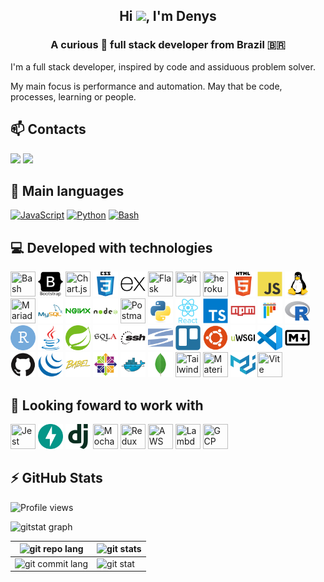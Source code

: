 <!-- markdownlint-disable MD033 -->
<!-- markdownlint-disable MD041 -->
<section>
    <h1 align='center'>Hi
    <img src='https://camo.githubusercontent.com/e8e7b06ecf583bc040eb60e44eb5b8e0ecc5421320a92929ce21522dbc34c891/68747470733a2f2f6d656469612e67697068792e636f6d2f6d656469612f6876524a434c467a6361737252346961377a2f67697068792e676966' width='40px'>, I'm Denys</h1>
    <h3 align='center'>A curious 🤔 full stack developer from Brazil 🇧🇷</h3>
</section>

<section>
I'm a full stack developer, inspired by code and assiduous problem solver.

My main focus is performance and automation. May that be code, processes, learning or people.
</section>

## 📫 Contacts

<section>
    <a target='_blank' rel='noreferrer' href='mailto:denysdohn@gmail.com'><img src='https://img.shields.io/badge/Gmail-D14836?style=for-the-badge&logo=gmail&logoColor=white'></a>
    <a target='_blank' rel='noreferrer' href='https://www.linkedin.com/in/denyspacheco'><img src='https://img.shields.io/badge/LinkedIn-0077B5?style=for-the-badge&logo=linkedin&logoColor=white'>
    <a target='_blank' rel='noreferrer' href='https://www.linkedin.com/in/denyspacheco'></a>
</section>

## 🚀️ Main languages

<section>
    <a href='https://developer.mozilla.org/en-US/docs/Web/JavaScript' target='_blank' rel='noreferrer'><img src='https://raw.githubusercontent.com/jmnote/z-icons/master/svg/javascript.svg' width='50px' title='JavaScript'/></a>
    <a href='https://www.python.org' target='_blank' rel='noreferrer'><img src='https://raw.githubusercontent.com/jmnote/z-icons/master/svg/python.svg' width='50px' title='Python'/></a>
    <a href='https://www.gnu.org/software/bash/' target='_blank' rel='noreferrer'><img src='https://raw.githubusercontent.com/jmnote/z-icons/master/svg/bash.svg' width='50px' title='Bash'/></a>
</section>

## 💻️ Developed with technologies

<section>
    <a href='https://www.gnu.org/software/bash/' target='_blank' rel='noreferrer'><img src='https://www.vectorlogo.zone/logos/gnu_bash/gnu_bash-icon.svg' title='Bash' width='40' height='40'/></a>
    <a href='https://getbootstrap.com' target='_blank' rel='noreferrer'><img src='https://raw.githubusercontent.com/devicons/devicon/master/icons/bootstrap/bootstrap-plain-wordmark.svg' title='Bootstrap' width='40' height='40'/></a>
    <a href='https://www.chartjs.org' target='_blank' rel='noreferrer'><img src='https://www.chartjs.org/media/logo-title.svg' title='Chart.js' width='40' height='40'/></a>
    <a href='https://www.w3schools.com/css/' target='_blank' rel='noreferrer'><img src='https://raw.githubusercontent.com/devicons/devicon/master/icons/css3/css3-original-wordmark.svg' title='Css3' width='40' height='40'/></a>
    <a href='https://expressjs.com' target='_blank' rel='noreferrer'><img src='https://raw.githubusercontent.com/devicons/devicon/master/icons/express/express-original.svg' title='Express' width='40' height='40'/></a>
    <a href='https://flask.palletsprojects.com/' target='_blank' rel='noreferrer'><img src='https://www.vectorlogo.zone/logos/pocoo_flask/pocoo_flask-icon.svg' title='Flask' width='40' height='40'/></a>
    <a href='https://git-scm.com/' target='_blank' rel='noreferrer'><img src='https://www.vectorlogo.zone/logos/git-scm/git-scm-icon.svg' title='git' width='40' height='40'/></a>
    <a href='https://heroku.com' target='_blank' rel='noreferrer'><img src='https://www.vectorlogo.zone/logos/heroku/heroku-icon.svg' title='heroku' width='40' height='40'/></a>
    <a href='https://www.w3.org/html/' target='_blank' rel='noreferrer'><img src='https://raw.githubusercontent.com/devicons/devicon/master/icons/html5/html5-original-wordmark.svg' title='Html5' width='40' height='40'/></a>
    <a href='https://developer.mozilla.org/en-US/docs/Web/JavaScript' target='_blank' rel='noreferrer'>
    <img src='https://raw.githubusercontent.com/devicons/devicon/master/icons/javascript/javascript-original.svg' title='JavaScript' width='40' height='40'/></a>
    <a href='https://www.linux.org/' target='_blank' rel='noreferrer'><img src='https://raw.githubusercontent.com/devicons/devicon/master/icons/linux/linux-original.svg' title='Linux' width='40' height='40'/></a>
    <a href='https://mariadb.org/' target='_blank' rel='noreferrer'><img src='https://www.vectorlogo.zone/logos/mariadb/mariadb-icon.svg' title='Mariadb' width='40' height='40'/></a>
    <a href='https://www.mysql.com/' target='_blank' rel='noreferrer'><img src='https://raw.githubusercontent.com/devicons/devicon/master/icons/mysql/mysql-original-wordmark.svg' title='MySql' width='40' height='40'/></a>
    <a href='https://www.nginx.com' target='_blank' rel='noreferrer'><img src='https://raw.githubusercontent.com/devicons/devicon/master/icons/nginx/nginx-original.svg' title='Nginx' width='40' height='40'/></a>
    <a href='https://nodejs.org' target='_blank' rel='noreferrer'><img src='https://raw.githubusercontent.com/devicons/devicon/master/icons/nodejs/nodejs-original-wordmark.svg' title='Node.js' width='40' height='40'/></a>
    <a href='https://postman.com' target='_blank' rel='noreferrer'><img src='https://www.vectorlogo.zone/logos/getpostman/getpostman-icon.svg' title='Postman' width='40' height='40'/></a>
    <a href='https://www.python.org' target='_blank' rel='noreferrer'><img src='https://raw.githubusercontent.com/devicons/devicon/master/icons/python/python-original.svg' title='python' width='40' height='40'/></a>
    <a href='https://reactjs.org/' target='_blank' rel='noreferrer'><img src='https://raw.githubusercontent.com/devicons/devicon/master/icons/react/react-original-wordmark.svg' title='React.js' width='40' height='40'/></a>
    <a href='https://www.typescriptlang.org/' target='_blank' rel='noreferrer'><img src='https://raw.githubusercontent.com/devicons/devicon/master/icons/typescript/typescript-original.svg' title='Typescript' width='40' height='40'/></a>
    <a href='https://www.npmjs.com/' target='_blank' rel='noreferrer'><img src='https://raw.githubusercontent.com/devicons/devicon/master/icons/npm/npm-original-wordmark.svg' title='NPM' width='40' height='40'/></a>
    <a href='https://pytest.org/' target='_blank' rel='noreferrer'><img src='https://raw.githubusercontent.com/devicons/devicon/master/icons/pytest/pytest-original.svg' title='Pytest' width='40' height='40'/></a>
    <a href='https://www.r-project.org/' target='_blank' rel='noreferrer'><img src='https://raw.githubusercontent.com/devicons/devicon/master/icons/r/r-original.svg' title='R' width='40' height='40'/></a>
    <a href='https://www.rstudio.com/' target='_blank' rel='noreferrer'><img src='https://raw.githubusercontent.com/devicons/devicon/master/icons/rstudio/rstudio-original.svg' title='RStudio' width='40' height='40'/></a>
    <a href='https://www.java.com/' target='_blank' rel='noreferrer'><img src='https://raw.githubusercontent.com/devicons/devicon/master/icons/java/java-original.svg' title='Java' width='40' height='40'/></a>
    <a href='https://spring.io/' target='_blank' rel='noreferrer'><img src='https://raw.githubusercontent.com/devicons/devicon/master/icons/spring/spring-original.svg' title='Spring' width='40' height='40'/></a>
    <a href='https://www.sqlalchemy.org/' target='_blank' rel='noreferrer'><img src='https://raw.githubusercontent.com/devicons/devicon/master/icons/sqlalchemy/sqlalchemy-original.svg' title='SQLAlchemy' width='40' height='40'/></a>
    <a href='https://wikipedia.org/wiki/Secure_Shell/' target='_blank' rel='noreferrer'><img src='https://raw.githubusercontent.com/devicons/devicon/master/icons/ssh/ssh-original-wordmark.svg' title='ssh' width='40' height='40'/></a>
    <a href='https://subversion.apache.org/' target='_blank' rel='noreferrer'><img src='https://raw.githubusercontent.com/devicons/devicon/master/icons/subversion/subversion-original.svg' title='Subversion' width='40' height='40'/></a>
    <a href='https://trello.com/' target='_blank' rel='noreferrer'><img src='https://raw.githubusercontent.com/devicons/devicon/master/icons/trello/trello-plain.svg' title='Trello' width='40' height='40'/></a>
    <a href='https://ubuntu.com/' target='_blank' rel='noreferrer'><img src='https://raw.githubusercontent.com/devicons/devicon/master/icons/ubuntu/ubuntu-plain.svg' title='Ubuntu' width='40' height='40'/></a>
    <a href='https://uwsgi-docs.readthedocs.io' target='_blank' rel='noreferrer'><img src='https://raw.githubusercontent.com/devicons/devicon/master/icons/uwsgi/uwsgi-original.svg' title='uWSGI' width='40' height='40'/></a>
    <a href='https://code.visualstudio.com/' target='_blank' rel='noreferrer'><img src='https://raw.githubusercontent.com/devicons/devicon/master/icons/vscode/vscode-original.svg' title='VSCode' width='40' height='40'/></a>
    <a href='https://www.markdownguide.org/getting-started/' target='_blank' rel='noreferrer'><img src='https://raw.githubusercontent.com/devicons/devicon/master/icons/markdown/markdown-original.svg' title='Markdown' width='40' height='40'/></a>
    <a href='https://github.com/' target='_blank' rel='noreferrer'><img src='https://raw.githubusercontent.com/devicons/devicon/master/icons/github/github-original.svg' title='GitHub' width='40' height='40'/></a>
    <a href='https://jquery.com/' target='_blank' rel='noreferrer'><img src='https://raw.githubusercontent.com/devicons/devicon/master/icons/jquery/jquery-original.svg' title='JQuery' width='40' height='40'/></a>
    <a href='https://babeljs.io/' target='_blank' rel='noreferrer'><img src='https://raw.githubusercontent.com/devicons/devicon/master/icons/babel/babel-original.svg' title='Babel' width='40' height='40'/></a>
    <a href='https://www.centos.org/' target='_blank' rel='noreferrer'><img src='https://raw.githubusercontent.com/devicons/devicon/master/icons/centos/centos-original.svg' title='CentOS' width='40' height='40'/></a>
    <a href='https://www.docker.com/' target='_blank' rel='noreferrer'><img src='https://raw.githubusercontent.com/devicons/devicon/master/icons/docker/docker-original.svg' title='Docker' width='40' height='40'/></a>
    <a href='https://www.mongodb.com/' target='_blank' rel='noreferrer'><img src='https://raw.githubusercontent.com/devicons/devicon/master/icons/mongodb/mongodb-original.svg' title='MongoDB' width='40' height='40'/></a>
    <a href='https://tailwindcss.com/' target='_blank' rel='noreferrer'><img src='https://www.vectorlogo.zone/logos/tailwindcss/tailwindcss-icon.svg' title='Tailwind' width='40' height='40'/></a>
    <a href='https://materializecss.com/' target='_blank' rel='noreferrer'><img src='https://raw.githubusercontent.com/prplx/svg-logos/5585531d45d294869c4eaab4d7cf2e9c167710a9/svg/materialize.svg' title='Materialize' width='40' height='40'/></a>
    <a href='https://mui.com/' target='_blank' rel='noreferrer'><img src='https://raw.githubusercontent.com/devicons/devicon/master/icons/materialui/materialui-original.svg' title='MaterialUI' width='40' height='40'/></a>
    <a href='https://vitejs.dev/' target='_blank' rel='noreferrer'><img src='https://www.svgrepo.com/show/374167/vite.svg' title='Vite' width='40' height='40'/></a>
</section>

## 🤩 Looking foward to work with

<section>
    <a href='https://jestjs.io' target='_blank' rel='noreferrer'><img src='https://www.vectorlogo.zone/logos/jestjsio/jestjsio-icon.svg' title='Jest' width='40' height='40'/></a>
    <a href='https://fastapi.tiangolo.com/' target='_blank' rel='noreferrer'><img src='https://raw.githubusercontent.com/devicons/devicon/master/icons/fastapi/fastapi-original.svg' title='FastAPI' width='40' height='40'/></a>
    <a href='https://www.djangoproject.com/' target='_blank' rel='noreferrer'><img src='https://raw.githubusercontent.com/devicons/devicon/master/icons/django/django-plain.svg' title='Django' width='40' height='40'/></a>
    <a href='https://mochajs.org/' target='_blank' rel='noreferrer'><img src='https://www.svgrepo.com/show/373840/mocha.svg' title='Mocha' width='40' height='40'/></a>
    <a href='https://redux.js.org/' target='_blank' rel='noreferrer'><img src='https://www.svgrepo.com/show/452093/redux.svg' title='Redux' width='40' height='40'/></a>
    <a href='https://aws.amazon.com/' target='_blank' rel='noreferrer'><img src='https://www.svgrepo.com/show/448266/aws.svg' title='AWS' width='40' height='40'/></a>
    <a href='https://aws.amazon.com/lambda/' target='_blank' rel='noreferrer'><img src='https://www.svgrepo.com/show/448267/aws-lambda.svg' title='Lambda' width='40' height='40'/></a>
    <a href='https://cloud.google.com' target='_blank' rel='noreferrer'><img src='https://www.svgrepo.com/show/448223/gcp.svg' title='GCP' width='40' height='40'/></a>
</section>

## ⚡️ GitHub Stats

![Profile views](https://komarev.com/ghpvc/?username=denyspacheco&color=9b1fe9)

![gitstat graph](https://github-profile-summary-cards.vercel.app/api/cards/profile-details?username=denyspacheco&theme=github_dark)

|![git repo lang](https://github-profile-summary-cards.vercel.app/api/cards/repos-per-language?username=denyspacheco&theme=github_dark)|![git stats](https://github-readme-stats.vercel.app/api?username=denyspacheco&hide=prs,issues&theme=github_dark)|
|-|-|
|![git commit lang](https://github-profile-summary-cards.vercel.app/api/cards/most-commit-language?username=denyspacheco&theme=github_dark)|![git stat](https://github-readme-streak-stats.herokuapp.com/?user=denyspacheco&theme=github_dark)|
